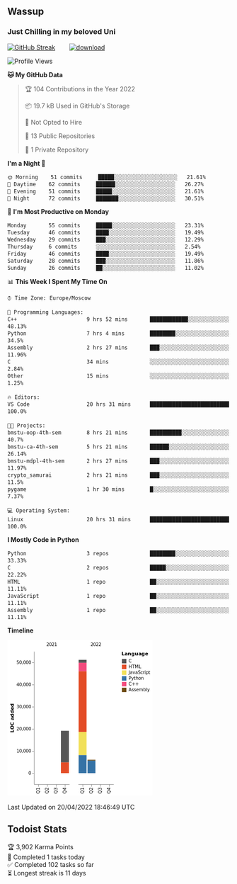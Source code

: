## Wassup 
### Just Chilling in my beloved Uni 

<!--
-->

[![GitHub Streak](http://github-readme-streak-stats.herokuapp.com?user=archeoss&theme=shades-of-purple&hide_border=true&date_format=j%20M%5B%20Y%5D)](https://git.io/streak-stats)&nbsp;&nbsp;&nbsp;&nbsp;&nbsp;&nbsp;&nbsp;&nbsp;[![download](https://user-images.githubusercontent.com/68448737/147796309-d8b65b1d-4dde-40d9-b03a-2b42aaa6cd43.jpeg)
](https://bmstu.ru/)

<!--START_SECTION:waka-->
![Profile Views](http://img.shields.io/badge/Profile%20Views-1-blue)

**🐱 My GitHub Data** 

> 🏆 104 Contributions in the Year 2022
 > 
> 📦 19.7 kB Used in GitHub's Storage 
 > 
> 🚫 Not Opted to Hire
 > 
> 📜 13 Public Repositories 
 > 
> 🔑 1 Private Repository 
 > 
**I'm a Night 🦉** 

```text
🌞 Morning    51 commits     █████░░░░░░░░░░░░░░░░░░░░   21.61% 
🌆 Daytime    62 commits     ██████░░░░░░░░░░░░░░░░░░░   26.27% 
🌃 Evening    51 commits     █████░░░░░░░░░░░░░░░░░░░░   21.61% 
🌙 Night      72 commits     ███████░░░░░░░░░░░░░░░░░░   30.51%

```
📅 **I'm Most Productive on Monday** 

```text
Monday       55 commits     █████░░░░░░░░░░░░░░░░░░░░   23.31% 
Tuesday      46 commits     ████░░░░░░░░░░░░░░░░░░░░░   19.49% 
Wednesday    29 commits     ███░░░░░░░░░░░░░░░░░░░░░░   12.29% 
Thursday     6 commits      ░░░░░░░░░░░░░░░░░░░░░░░░░   2.54% 
Friday       46 commits     ████░░░░░░░░░░░░░░░░░░░░░   19.49% 
Saturday     28 commits     ███░░░░░░░░░░░░░░░░░░░░░░   11.86% 
Sunday       26 commits     ██░░░░░░░░░░░░░░░░░░░░░░░   11.02%

```


📊 **This Week I Spent My Time On** 

```text
⌚︎ Time Zone: Europe/Moscow

💬 Programming Languages: 
C++                      9 hrs 52 mins       ████████████░░░░░░░░░░░░░   48.13% 
Python                   7 hrs 4 mins        ████████░░░░░░░░░░░░░░░░░   34.5% 
Assembly                 2 hrs 27 mins       ███░░░░░░░░░░░░░░░░░░░░░░   11.96% 
C                        34 mins             ░░░░░░░░░░░░░░░░░░░░░░░░░   2.84% 
Other                    15 mins             ░░░░░░░░░░░░░░░░░░░░░░░░░   1.25%

🔥 Editors: 
VS Code                  20 hrs 31 mins      █████████████████████████   100.0%

🐱‍💻 Projects: 
bmstu-oop-4th-sem        8 hrs 21 mins       ██████████░░░░░░░░░░░░░░░   40.7% 
bmstu-ca-4th-sem         5 hrs 21 mins       ██████░░░░░░░░░░░░░░░░░░░   26.14% 
bmstu-mdpl-4th-sem       2 hrs 27 mins       ███░░░░░░░░░░░░░░░░░░░░░░   11.97% 
crypto_samurai           2 hrs 21 mins       ███░░░░░░░░░░░░░░░░░░░░░░   11.5% 
pygame                   1 hr 30 mins        █░░░░░░░░░░░░░░░░░░░░░░░░   7.37%

💻 Operating System: 
Linux                    20 hrs 31 mins      █████████████████████████   100.0%

```

**I Mostly Code in Python** 

```text
Python                   3 repos             ████████░░░░░░░░░░░░░░░░░   33.33% 
C                        2 repos             █████░░░░░░░░░░░░░░░░░░░░   22.22% 
HTML                     1 repo              ██░░░░░░░░░░░░░░░░░░░░░░░   11.11% 
JavaScript               1 repo              ██░░░░░░░░░░░░░░░░░░░░░░░   11.11% 
Assembly                 1 repo              ██░░░░░░░░░░░░░░░░░░░░░░░   11.11%

```


**Timeline**

![Chart not found](https://raw.githubusercontent.com/archeoss/archeoss/master/charts/bar_graph.png) 


 Last Updated on 20/04/2022 18:46:49 UTC
<!--END_SECTION:waka-->

## Todoist Stats

<!-- TODO-IST:START -->
🏆  3,902 Karma Points           
🌸  Completed 1 tasks today           
✅  Completed 102 tasks so far           
⏳  Longest streak is 11 days
<!-- TODO-IST:END -->
